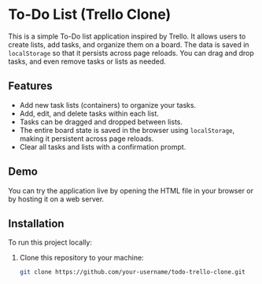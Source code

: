 # To-Do List (Trello Clone)

This is a simple To-Do list application inspired by Trello. It allows users to create lists, add tasks, and organize them on a board. The data is saved in `localStorage` so that it persists across page reloads. You can drag and drop tasks, and even remove tasks or lists as needed.

## Features

- Add new task lists (containers) to organize your tasks.
- Add, edit, and delete tasks within each list.
- Tasks can be dragged and dropped between lists.
- The entire board state is saved in the browser using `localStorage`, making it persistent across page reloads.
- Clear all tasks and lists with a confirmation prompt.

## Demo

You can try the application live by opening the HTML file in your browser or by hosting it on a web server.

## Installation

To run this project locally:

1. Clone this repository to your machine:

   ```bash
   git clone https://github.com/your-username/todo-trello-clone.git
